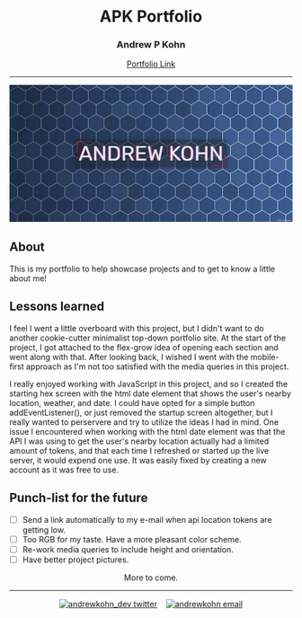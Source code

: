 <h1 align="center">APK Portfolio</h1>

<h3 align="center">Andrew P Kohn</h3>

<div align="center">
  <a href="https://apk-portfolio.netlify.app/" target="_blank">Portfolio Link</a>
</div>

<hr>

![screenshot of live demo](img/photos/portfolio-screenshot.webp)

<h2>About</h2>
<p>This is my portfolio to help showcase projects and to get to know a little about me!</p>

<h2>Lessons learned</h2>
<p>I feel I went a little overboard with this project, but I didn't want to do another cookie-cutter minimalist top-down portfolio site.  At the start of the project, I got attached to the flex-grow idea of opening each section and went along with that.  After looking back, I wished I went with the mobile-first approach as I'm not too satisfied with the media queries in this project.</p>
<p>I really enjoyed working with JavaScript in this project, and so I created the starting hex screen with the html date element that shows the user's nearby location, weather, and date.  I could have opted for a simple button addEventListener(), or just removed the startup screen altogether, but I really wanted to perservere and try to utilize the ideas I had in mind.  One issue I encountered when working with the html date element was that the API I was using to get the user's nearby location actually had a limited amount of tokens, and that each time I refreshed or started up the live server, it would expend one use.  It was easily fixed by creating a new account as it was free to use.</p>


<h2>Punch-list for the future</h2>

- [ ] Send a link automatically to my e-mail when api location tokens are getting low.
- [ ] Too RGB for my taste. Have a more pleasant color scheme.
- [ ] Re-work media queries to include height and orientation.
- [ ] Have better project pictures.

<p align="center">More to come.</p>

<hr>
<p align="center">
  <a href="https://twitter.com/andrewkohn_dev" target="blank"><img align="center" title="andrewkohn_dev" src="https://raw.githubusercontent.com/rahuldkjain/github-profile-readme-generator/master/src/images/icons/Social/twitter.svg" alt="andrewkohn_dev twitter" height="30" width="40" /></a>
  &nbsp;&nbsp;
  <a href="mailto: andy@akohn.dev" target="blank"><img align="center" title="andy@akohn.dev" src="https://cdn-icons-png.flaticon.com/512/552/552486.png" alt="andrewkohn email" height="30" width="30" /></a>
</p>
